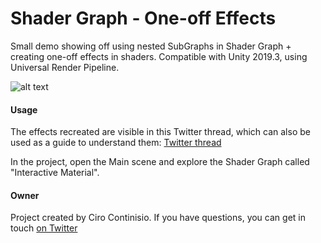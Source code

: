 # Shader Graph - One-off Effects

Small demo showing off using nested SubGraphs in Shader Graph + creating one-off effects in shaders. Compatible with Unity 2019.3, using Universal Render Pipeline.

![alt text](https://i.imgur.com/G3Qhv67.png "Two-way disappearance effect")

#### Usage
The effects recreated are visible in this Twitter thread, which can also be used as a guide to understand them: [Twitter thread](https://twitter.com/cirocontns/status/1113126274795536385)

In the project, open the Main scene and explore the Shader Graph called "Interactive Material".

#### Owner
Project created by Ciro Continisio. If you have questions, you can get in touch [on Twitter](https://twitter.com/cirocontns)
